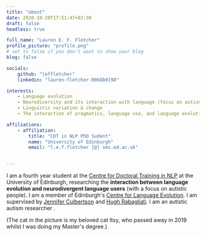 ```yaml
---
title: "about"
date: 2020-10-20T17:51:47+03:30
draft: false
headless: true

full_name: "Lauren E. F. Fletcher"
profile_picture: "profile.png"
# set to false if you don't want to show your blog
blog: false

socials:
    github: "leffletcher"
    linkedin: "lauren-fletcher-0068b0198"

interests:
    - Language evolution
    - Neurodiversity and its interaction with language (focus on autism)
    - Linguistic variation & change
    - The interaction of pragmatics, language use, and language evolution

affiliations:
    - affiliation:
        title: "CDT in NLP PhD Sudent"
        name: "University of Edinburgh"
        email: "l.e.f.fletcher [@] sms.ed.ac.uk"


---
```


I am a fourth year student at the [Centre for Doctoral Training in NLP][1] at the University of Edinburgh, researching the **interaction between language evolution and neurodivergent language users** (with a focus on autistic people). I am a member of Edinburgh's [Centre for Language Evolution][4]. I am supervised by [Jennifer Culbertson][2] and [Hugh Rabagliati][3]. I am an autistic autism researcher .

(The cat in the picture is my beloved cat Itsy, who passed away in 2019 whilst I was doing my Master's degree.)


[1]: https://web.inf.ed.ac.uk/cdt/natural-language-processing
[2]: https://jennifer-culbertson.github.io
[3]: https://www.ed.ac.uk/profile/hugh-rabagliati
[4]: https://cle.ppls.ed.ac.uk/
